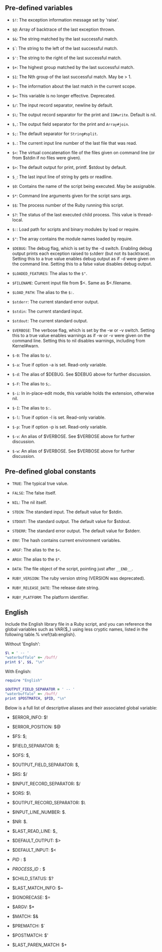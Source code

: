 ## Pre-defined variables

* `$!`: The exception information message set by 'raise'.

* `$@`: Array of backtrace of the last exception thrown.
* `$&`: The string matched by the last successful match.
* `$`\`: The string to the left of the last successful match.
* `$'`: The string to the right of the last successful match.
* `$+`: The highest group matched by the last successful match.
* `$1`: The Nth group of the last successful match. May be > 1.
* `$~`: The information about the last match in the current scope.
* `$=`: This variable is no longer effective. Deprecated.
* `$/`: The input record separator, newline by default.
* `$\`: The output record separator for the print and `IO#write`.
  Default is nil.
* `$,`: The output field separator for the print and `Array#join`.
* `$;`: The default separator for `String#split`.
* `$.`: The current input line number of the last file that was read.
* `$<`: The virtual concatenation file of the files given on command
  line (or from $stdin if no files were given).

* `$>`: The default output for print, printf. $stdout by default.
* `$_`: The last input line of string by gets or readline.
* `$0`: Contains the name of the script being executed. May be
  assignable.
* `$*`: Command line arguments given for the script sans args.
* `$$`: The process number of the Ruby running this script.
* `$?`: The status of the last executed child process. This value is
  thread-local.

* `$:`: Load path for scripts and binary modules by load or require.
* `$"`: The array contains the module names loaded by require.
* `$DEBUG`: The debug flag, which is set by the -d switch. Enabling
  debug output prints each exception raised to `$s`tderr (but not its
  backtrace). Setting this to a true value enables debug output as if -d
  were given on the command line. Setting this to a false value disables
  debug output.

* `$LOADED_FEATURES`: The alias to the `$"`.
* `$FILENAME`: Current input file from $<. Same as $<.filename.
* `$LOAD_PATH`: The alias to the `$:`.
* `$stderr`: The current standard error output.
* `$stdin`: The current standard input.
* `$stdout`: The current standard output.
* `$VERBOSE`: The verbose flag, which is set by the -w or -v switch.
  Setting this to a true value enables warnings as if -w or -v were
  given on the command line. Setting this to nil disables warnings,
  including from Kernel#warn.

* `$-0`: The alias to `$/`.
* `$-a`: True if option -a is set. Read-only variable.
* `$-d`: The alias of $DEBUG. See $DEBUG above for further discussion.
* `$-F`: The alias to `$;`.
* `$-i`: In in-place-edit mode, this variable holds the extension,
  otherwise nil.
* `$-I`: The alias to `$:`.
* `$-l`: True if option -l is set. Read-only variable.
* `$-p`: True if option -p is set. Read-only variable.
* `$-v`: An alias of $VERBOSE. See $VERBOSE above for further
  discussion.
* `$-w`: An alias of $VERBOSE. See $VERBOSE above for further
  discussion.

## Pre-defined global constants

* `TRUE`: The typical true value.

* `FALSE`: The false itself.
* `NIL`: The nil itself.
* `STDIN`: The standard input. The default value for $stdin.
* `STDOUT`: The standard output. The default value for $stdout.
* `STDERR`: The standard error output. The default value for $stderr.
* `ENV`: The hash contains current environment variables.
* `ARGF`: The alias to the `$<`.
* `ARGV`: The alias to the `$*`.
* `DATA`: The file object of the script, pointing just after `__END__`.
* `RUBY_VERSION`: The ruby version string (VERSION was deprecated).
* `RUBY_RELEASE_DATE`: The release date string.
* `RUBY_PLATFORM`: The platform identifier.



## English

Include the English library file in a Ruby script, and you can reference
the global variables such as VAR\{$\_} using less cryptic names, listed
in the following table.% vref\{tab:english}.

Without 'English': 

```ruby
$\ = ' -- '
"waterbuffalo" =~ /buff/
print $', $$, "\n"
```

With English:


```ruby
require "English"

$OUTPUT_FIELD_SEPARATOR = ' -- '
"waterbuffalo" =~ /buff/
print $POSTMATCH, $PID, "\n"
```

Below is a full list of descriptive aliases and their associated global
variable:

* $ERROR\_INFO: $!

* $ERROR\_POSITION: $@
* $FS: $;
* $FIELD\_SEPARATOR: $;
* $OFS: $,
* $OUTPUT\_FIELD\_SEPARATOR: $,
* $RS: $/
* $INPUT\_RECORD\_SEPARATOR: $/
* $ORS: $\\
* $OUTPUT\_RECORD\_SEPARATOR: $\\
* $INPUT\_LINE\_NUMBER: $.
* $NR: $.
* $LAST\_READ\_LINE: $\_
* $DEFAULT\_OUTPUT: $>
* $DEFAULT\_INPUT: $<
* $PID: \$$
* $PROCESS\_ID: \$$
* $CHILD\_STATUS: $?
* $LAST\_MATCH\_INFO: $~
* $IGNORECASE: $=
* $ARGV: $\*
* $MATCH: $&
* $PREMATCH: $\`
* $POSTMATCH: $'
* $LAST\_PAREN\_MATCH: $+

